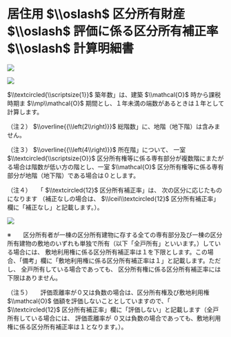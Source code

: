 # 居住用 $\\oslash$ 区分所有財産 $\\oslash$ 評価に係る区分所有補正率 $\\oslash$ 計算明細書

![](https://www.nta.go.jp/tmp/9f3e86d3-2258-4927-ba41-f7f90aa81877/images/ff08e9e30e5ac7b60fee008f6c026195545560c2f19e34af2ef2ce2c4c5756d6.jpg)

![](https://www.nta.go.jp/tmp/9f3e86d3-2258-4927-ba41-f7f90aa81877/images/d82cf4f7b59ca989d6db4cf1742538a8687ecaf668e0b9d3438eb3decc2f374d.jpg)

$\\textcircled{\\scriptsize{1}}$ 築年数」は、建築 $\\mathcal{O}$ 時から課税時期ま $\\mp\\mathcal{O}$ 期間とし、１年未満の端数があるときは１年として計算します。

（注２） $\\overline{{\\left(2\\right)}}$ 総階数」に、地階（地下階）は含みません。

（注３） $\\overline{{\\left(4\\right)}}$ 所在階」について、 一室 $\\textcircled{\\scriptsize{O}}$ 区分所有権等に係る専有部分が複数階にまたがる場合は階数が低い方の階とし、一室 $\\mathcal{O}$ 区分所有権等に係る専有部分が地階（地下階）である場合は０とします。

（注４）　　「 $\\textcircled{12}$ 区分所有補正率」は、 次の区分に応じたものになります （補正なしの場合は、 $\\lceil\\textcircled{12}$ 区分所有補正率」欄に「補正なし」と記載します。）。

![](https://www.nta.go.jp/tmp/9f3e86d3-2258-4927-ba41-f7f90aa81877/images/1d3af354d5c831f559a9ef84be8d6153b92f0bbed1e73058190a94dbc9e622d2.jpg)

※　　区分所有者が一棟の区分所有建物に存する全ての専有部分及び一棟の区分所有建物の敷地のいずれも単独で所有（以下「全戸所有」といいます。）している場合には、 敷地利用権に係る区分所有補正率は１を下限とします。この場合、「備考」欄に「敷地利用権に係る区分所有補正率は１」と記載します。ただし、 全戸所有している場合であっても、 区分所有権に係る区分所有補正率には下限はありません。

（注５）　　評価乖離率が０又は負数の場合は、区分所有権及び敷地利用権 $\\mathcal{O}$ 価額を評価しないこととしていますので、「 $\\textcircled{12}$ 区分所有補正率」欄に「評価しない」と記載します（全戸所有している場合には、 評価乖離率が ０又は負数の場合であっても、敷地利用権に係る区分所有補正率は１となります。）。